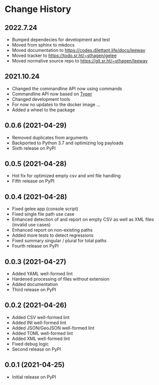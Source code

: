 # Change History

## 2022.7.24

* Bumped dependecies for development and test
* Moved from sphinx to mkdocs
* Moved documentation to https://codes.dilettant.life/docs/leeway
* Moved tracker to https://todo.sr.ht/~sthagen/gelee
* Moved normative source repo to https://git.sr.ht/~sthagen/leeway
## 2021.10.24

* Changed the commandline API now using commands
* Commandline API now based on [Typer](https://pypi.org/project/typer/)
* Changed development tools
* For now no updates to the docker image ...
* Added a wheel to the package

## 0.0.6 (2021-04-29)

* Removed duplicates from arguments
* Backported to Python 3.7 and optimizing log payloads
* Sixth release on PyPI

## 0.0.5 (2021-04-28)

* Hot fix for optimized empty csv and xml file handling
* Fifth release on PyPI

## 0.0.4 (2021-04-28)

* Fixed gelee app (console script)
* Fixed single file path use case
* Enhanced detection of and report on empty CSV as well as XML files (invalid use cases)
* Enhanced report on non-existing paths
* Added more tests to detect regressions
* Fixed summary singular / plural for total paths
* Fourth release on PyPI

## 0.0.3 (2021-04-27)

* Added YAML well-formed lint
* Hardened processing of files without extension
* Added documentation
* Third release on PyPI

## 0.0.2 (2021-04-26)

* Added CSV well-formed lint
* Added INI well-formed lint
* Added JSON/GeoJSON well-formed lint
* Added TOML well-formed lint
* Added XML well-formed lint
* Fixed debug logic
* Second release on PyPI

## 0.0.1 (2021-04-25)

* Initial release on PyPI

